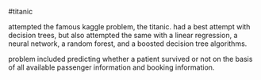 #titanic

attempted the famous kaggle problem, the titanic. had a best attempt with decision trees, but also attempted the same with a linear regression, a neural network, a random forest, and a boosted decision tree algorithms.

problem included predicting whether a patient survived or not on the basis of all available passenger information and booking information. 
